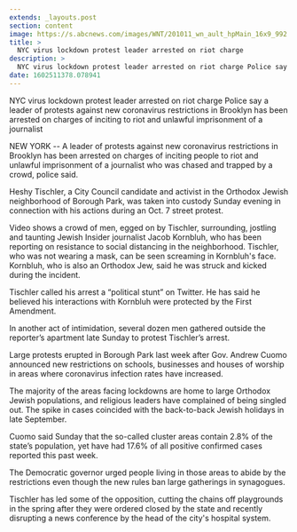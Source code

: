 ```yaml
--- 
extends: _layouts.post 
section: content 
image: https://s.abcnews.com/images/WNT/201011_wn_ault_hpMain_16x9_992.jpg 
title: > 
  NYC virus lockdown protest leader arrested on riot charge 
description: > 
  NYC virus lockdown protest leader arrested on riot charge Police say a leader of protests against new coronavirus restrictions in Brooklyn has been arrested on charges of inciting to riot and unlawful imprisonment of a journalistNEW YORK -- A leader of protests against new coronavirus restrictions in Brooklyn has been arrested on charges of inciting people to riot and unlawful imprisonment of a journalist who was chased and trapped by a crowd, police said.Heshy Tischler, a City Council candidate and activist in the Orthodox Jewish neighborhood of Borough Park, was taken into custody Sunday evening in connection with his actions during an Oct. 7 street protest.In another act of intimidation, several dozen men gathered outside the reporter’s apartment late Sunday to protest Tischler’s arrest.Andrew Cuomo announced new restrictions on schools, businesses and houses of worship in areas where coronavirus infection rates have increased.The majority of the areas facing lockdowns are home to large Orthodox Jewish populations, and religious leaders have complained of being singled out. 
date: 1602511378.078941 
--- 
```

NYC virus lockdown protest leader arrested on riot charge Police say a leader of protests against new coronavirus restrictions in Brooklyn has been arrested on charges of inciting to riot and unlawful imprisonment of a journalist

NEW YORK -- A leader of protests against new coronavirus restrictions in Brooklyn has been arrested on charges of inciting people to riot and unlawful imprisonment of a journalist who was chased and trapped by a crowd, police said.

Heshy Tischler, a City Council candidate and activist in the Orthodox Jewish neighborhood of Borough Park, was taken into custody Sunday evening in connection with his actions during an Oct. 7 street protest.

Video shows a crowd of men, egged on by Tischler, surrounding, jostling and taunting Jewish Insider journalist Jacob Kornbluh, who has been reporting on resistance to social distancing in the neighborhood. Tischler, who was not wearing a mask, can be seen screaming in Kornbluh's face. Kornbluh, who is also an Orthodox Jew, said he was struck and kicked during the incident.

Tischler called his arrest a “political stunt” on Twitter. He has said he believed his interactions with Kornbluh were protected by the First Amendment.

In another act of intimidation, several dozen men gathered outside the reporter’s apartment late Sunday to protest Tischler’s arrest.

Large protests erupted in Borough Park last week after Gov. Andrew Cuomo announced new restrictions on schools, businesses and houses of worship in areas where coronavirus infection rates have increased.

The majority of the areas facing lockdowns are home to large Orthodox Jewish populations, and religious leaders have complained of being singled out. The spike in cases coincided with the back-to-back Jewish holidays in late September.

Cuomo said Sunday that the so-called cluster areas contain 2.8% of the state’s population, yet have had 17.6% of all positive confirmed cases reported this past week.

The Democratic governor urged people living in those areas to abide by the restrictions even though the new rules ban large gatherings in synagogues.

Tischler has led some of the opposition, cutting the chains off playgrounds in the spring after they were ordered closed by the state and recently disrupting a news conference by the head of the city's hospital system.
